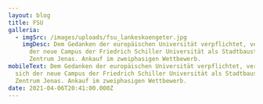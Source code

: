 ```yaml
---
layout: blog
title: FSU
galleria:
  - imgSrc: /images/uploads/fsu_lankeskoengeter.jpg
    imgDesc: Dem Gedanken der europäischen Universität verpflichtet, versteht sich
      der neue Campus der Friedrich Schiller Universität als Stadtbaustein im
      Zentrum Jenas. Ankauf im zweiphasigen Wettbewerb.
mobileText: Dem Gedanken der europäischen Universität verpflichtet, versteht
  sich der neue Campus der Friedrich Schiller Universität als Stadtbaustein im
  Zentrum Jenas. Ankauf im zweiphasigen Wettbewerb.
date: 2021-04-06T20:41:00.000Z
---
```

